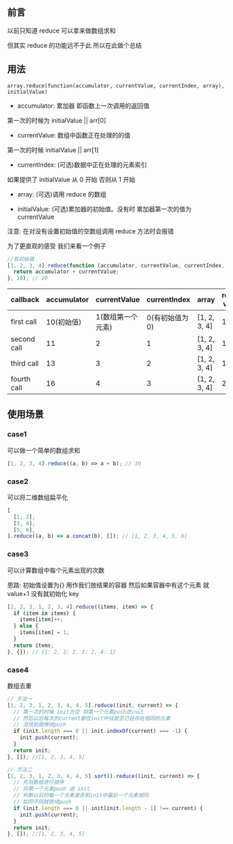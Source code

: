 ## 前言

以前只知道 reduce 可以拿来做数组求和

但其实 reduce 的功能远不于此 所以在此做个总结

## 用法

`array.reduce(function(accumulator, currentValue, currentIndex, array), initialValue)`

- accumulator: 累加器 即函数上一次调用的返回值

第一次的时候为 initialValue || arr[0]

- currentValue: 数组中函数正在处理的的值

第一次的时候 initialValue || arr[1]

- currentIndex: (可选)数据中正在处理的元素索引

如果提供了 initialValue 从 0 开始 否则从 1 开始

- array: (可选)调用 reduce 的数组

- initialValue: (可选)累加器的初始值。没有时 累加器第一次的值为 currentValue

注意: 在对没有设置初始值的空数组调用 reduce 方法时会报错

为了更直观的感受 我们来看一个例子

```js
//有初始值
[1, 2, 3, 4].reduce(function (accumulator, currentValue, currentIndex, array) {
  return accumulator + currentValue;
}, 10); // 20
```

| callback    | accumulator | currentValue      | currentIndex    | array        | return value |
| ----------- | ----------- | ----------------- | --------------- | ------------ | ------------ |
| first call  | 10(初始值)  | 1(数组第一个元素) | 0(有初始值为 0) | [1, 2, 3, 4] | 11           |
| second call | 11          | 2                 | 1               | [1, 2, 3, 4] | 13           |
| third call  | 13          | 3                 | 2               | [1, 2, 3, 4] | 16           |
| fourth call | 16          | 4                 | 3               | [1, 2, 3, 4] | 20           |

## 使用场景

### case1

可以做一个简单的数组求和

```js
[1, 2, 3, 4].reduce((a, b) => a + b); // 10
```

### case2

可以将二维数组扁平化

```js
[
  [1, 2],
  [3, 4],
  [5, 6],
].reduce((a, b) => a.concat(b), []); // [1, 2, 3, 4, 5, 6]
```

### case3

可以计算数组中每个元素出现的次数

思路: 初始值设置为{} 用作我们放结果的容器 然后如果容器中有这个元素 就 value+1 没有就初始化 key

```js
[1, 2, 3, 1, 2, 3, 4].reduce((items, item) => {
  if (item in items) {
    items[item]++;
  } else {
    items[item] = 1;
  }
  return items;
}, {}); // {1: 2, 2: 2, 3: 2, 4: 1}
```

### case4

数组去重

```js
// 方法一
[1, 2, 3, 1, 2, 3, 4, 4, 5].reduce((init, current) => {
  // 第一次的时候 init为空 将第一个元素push进init
  // 然后以后每次的current都在init中找是否已经存在相同的元素
  // 没找到就继续push
  if (init.length === 0 || init.indexOf(current) === -1) {
    init.push(current);
  }
  return init;
}, []); //[1, 2, 3, 4, 5]
```

```js
// 方法二
[1, 2, 3, 1, 2, 3, 4, 4, 5].sort().reduce((init, current) => {
  // 先将数组进行排序
  // 将第一个元素push 进 init
  // 判断以后的每一个元素是否和init中最后一个元素相同
  // 如同不同就继续push
  if (init.length === 0 || init[init.length - 1] !== current) {
    init.push(current);
  }
  return init;
}, []); //[1, 2, 3, 4, 5]
```
